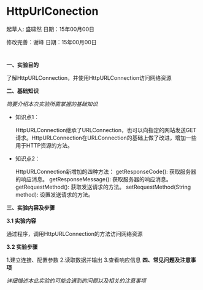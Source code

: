 # HttpUrlConection

起草人: 盛啸然   日期：15年00月00日

修改完善：谢峰   日期：15年00月00日

# 

**一、实验目的**

了解HttpURLConnection，并使用HttpURLConnection访问网络资源

**二、基础知识**

*简要介绍本次实验所需掌握的基础知识*
   
* 知识点1：

     HttpURLConnection继承了URLConnection，也可以向指定的网站发送GET请求。HttpURLConnection在URLConnection的基础上做了改进，增加一些用于HTTP资源的方法。

* 知识点2：

     HttpURLConnection新增加的四种方法： getResponseCode(): 获取服务器的响应消息。 getResponseMessage(): 获取服务器的响应消息。 getRequestMethod(): 获取发送请求的方法。 setRequestMethod(String method): 设置发送请求的方法。


   

**三、实验内容及步骤**

**3.1 实验内容**

通过程序，调用HttpURLConnection的方法访问网络资源

**3.2 实验步骤**

1.建立连接、配置参数
2.读取数据并输出
3.查看响应信息
**四、常见问题及注意事项**

*详细描述本此实验的可能会遇到的问题以及相关的注意事项*


